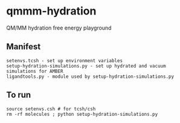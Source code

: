 qmmm-hydration
==============

QM/MM hydration free energy playground

## Manifest

```
setenvs.tcsh - set up environment variables
setup-hydration-simulations.py - set up hydrated and vacuum simulations for AMBER
ligandtools.py - module used by setup-hydration-simulations.py
```

## To run

```
source setenvs.csh # for tcsh/csh
rm -rf molecules ; python setup-hydration-simulations.py
```
